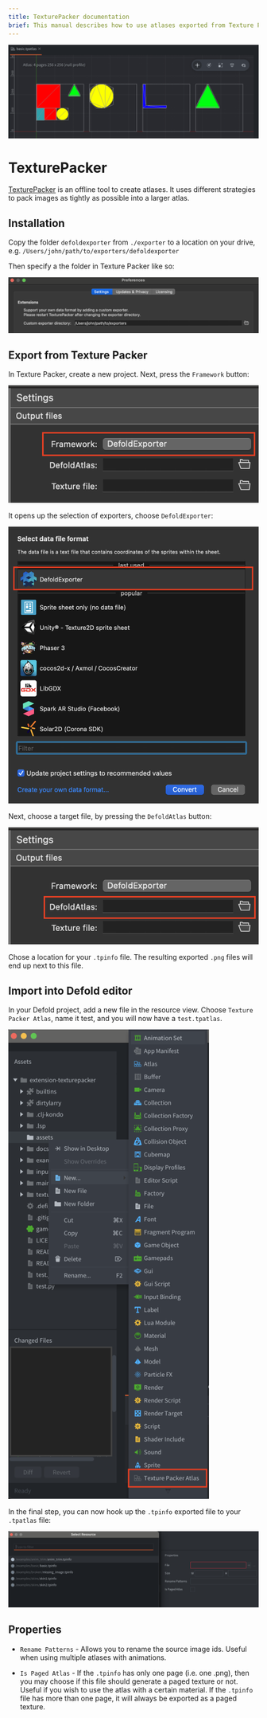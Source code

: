 ```yaml
---
title: TexturePacker documentation
brief: This manual describes how to use atlases exported from Texture Packer tool
---
```


![Example](./example1.png)

# TexturePacker

[TexturePacker](https://www.codeandweb.com/texturepacker) is an offline tool to create atlases.
It uses different strategies to pack images as tightly as possible into a larger atlas.

## Installation

Copy the folder `defoldexporter` from `./exporter` to a location on your drive, e.g. `/Users/john/path/to/exporters/defoldexporter`

Then specify a the folder in Texture Packer like so:

![Texture Packer Export Folder](./export-folder.png)

## Export from Texture Packer

In Texture Packer, create a new project.
Next, press the `Framework` button:

![Press the Frameworks Button](./frameworks-bn.png)

It opens up the selection of exporters, choose `DefoldExporter`:

![Choose the Defold Exporter](./frameworks.png)

Next, choose a target file, by pressing the `DefoldAtlas` button:

![Press the Atlas Button](./defoldatlas-bn.png)

Chose a location for your `.tpinfo` file.
The resulting exported `.png` files will end up next to this file.

## Import into Defold editor

In your Defold project, add a new file in the resource view. Choose `Texture Packer Atlas`, name it test, and you will now have a `test.tpatlas`.

![Add a Texture Packer Atlas](./add-atlas-50.png)

In the final step, you can now hook up the `.tpinfo` exported file to your `.tpatlas` file:

![Select the tpinfo file](./choose-tpinfo.png)

## Properties

* `Rename Patterns` - Allows you to rename the source image ids. Useful when using multiple atlases with animations.

* `Is Paged Atlas` - If the `.tpinfo` has only one page (i.e. one .png), then you may choose if this file should generate a paged texture or not. Useful if you wish to use the atlas with a certain material. If the `.tpinfo` file has more than one page, it will always be exported as a paged texture.
